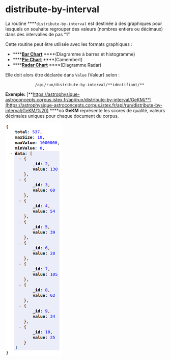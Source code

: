 # distribute-by-interval

La routine ****`distribute-by-interval ` est destinée à des graphiques pour lesquels on souhaite regrouper des valeurs \(nombres entiers ou décimaux\) dans des intervalles de pas “1”. 

Cette routine peut être utilisée avec les formats graphiques :

* \*\*\*\*[**Bar Chart**](../../administration/modele/format/distribution-charts/barchart.md) ****\(Diagramme à barres et histogramme\)
* \*\*\*\*[**Pie Chart**](../../administration/modele/format/distribution-charts/piechart.md) ****\(Camembert\)
* \*\*\*\*[**Radar Chart**](../../administration/modele/format/distribution-charts/radarchart.md) ****\(Diagramme Radar\)

Elle doit alors être déclarée dans `Value` \(Valeur\) selon : 

                 /api/run/distribute-by-interval/**identifiant/**

**Exemple:** [**https://astrophysique-astroconcepts.corpus.istex.fr/api/run/distribute-by-interval/GeKM/**](https://astrophysique-astroconcepts.corpus.istex.fr/api/run/distribute-by-interval/GeKM/%20) ****où **GeKM** représente les scores de qualité, valeurs décimales uniques pour chaque document du corpus.

![](../../.gitbook/assets/image%20%2827%29.png)

